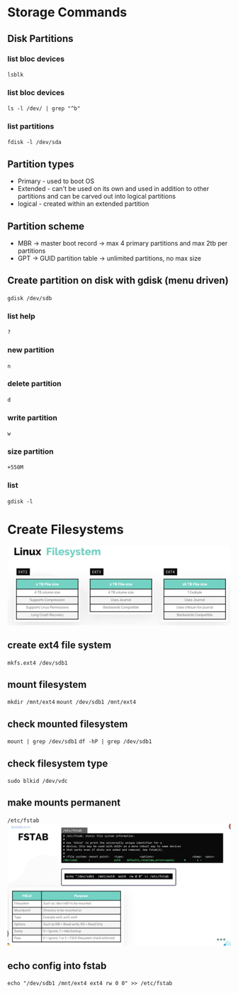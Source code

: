 # Storage Commands
## Disk Partitions
### list bloc devices
`lsblk`
### list bloc devices
`ls -l /dev/ | grep "^b"`
### list partitions
`fdisk -l /dev/sda`
## Partition types
* Primary - used to boot OS
* Extended - can't be used on its own and used in addition to other partitions and can be carved out into logical partitions
* logical - created within an extended partition
## Partition scheme
* MBR -> master boot record ->  max 4 primary partitions and max 2tb per partitions
* GPT -> GUID partition table -> unlimited partitions, no max size
## Create partition on disk with gdisk (menu driven)
`gdisk /dev/sdb`
### list help
`?`
### new partition
`n`
### delete partition
`d`
### write partition
`w`
### size partition
`+550M`
### list
`gdisk -l`

# Create Filesystems
![linux filesysystem](/images/linux_filesystem.png)
## create ext4 file system
`mkfs.ext4 /dev/sdb1`
## mount filesystem
`mkdir /mnt/ext4`
`mount /dev/sdb1 /mnt/ext4`
## check mounted filesystem
`mount | grep /dev/sdb1`
`df -hP | grep /dev/sdb1`
## check filesystem type
`sudo blkid /dev/vdc`
## make mounts permanent
`/etc/fstab`
![linux filesysystem](/images/fstab.png)
## echo config into fstab
`echo "/dev/sdb1 /mnt/ext4 ext4 rw 0 0" >> /etc/fstab`


 